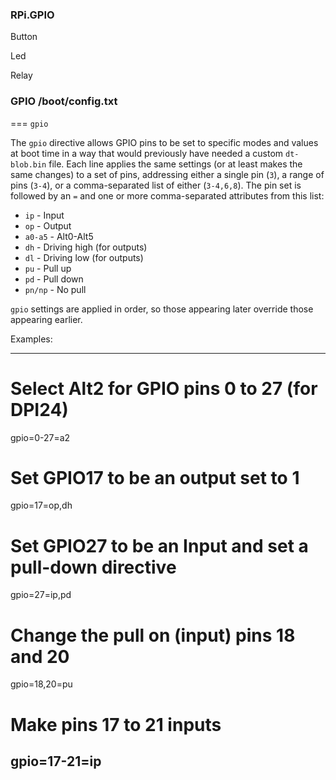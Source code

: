 ### RPi.GPIO 

Button

Led

Relay 

### GPIO /boot/config.txt

=== `gpio`

The `gpio` directive allows GPIO pins to be set to specific modes and values at boot time in a way that would previously have needed a custom `dt-blob.bin` file. Each line applies the same settings (or at least makes the same changes) to a set of pins, addressing either a single pin (`3`), a range of pins (`3-4`), or a comma-separated list of either (`3-4,6,8`). The pin set is followed by an `=` and one or more comma-separated attributes from this list:

* `ip` - Input
* `op` - Output
* `a0-a5` - Alt0-Alt5
* `dh` - Driving high (for outputs)
* `dl` - Driving low (for outputs)
* `pu` - Pull up
* `pd` - Pull down
* `pn/np` - No pull

`gpio` settings are applied in order, so those appearing later override those appearing earlier.

Examples:

----
# Select Alt2 for GPIO pins 0 to 27 (for DPI24)
gpio=0-27=a2

# Set GPIO17 to be an output set to 1
gpio=17=op,dh

# Set GPIO27 to be an Input and set a pull-down directive
gpio=27=ip,pd

# Change the pull on (input) pins 18 and 20
gpio=18,20=pu

# Make pins 17 to 21 inputs
gpio=17-21=ip
----
